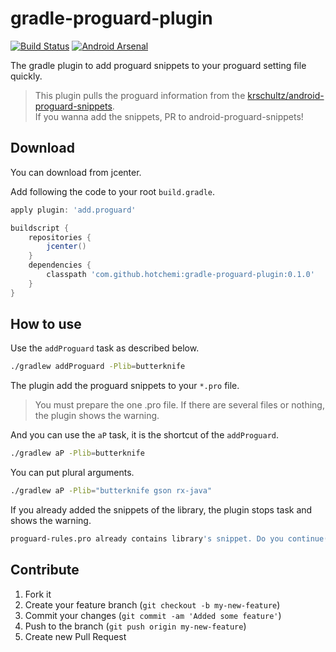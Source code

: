 # gradle-proguard-plugin

[![Build Status](https://travis-ci.org/hotchemi/gradle-proguard-plugin.svg)](https://travis-ci.org/hotchemi/gradle-proguard-plugin)
[![Android Arsenal](https://img.shields.io/badge/Android%20Arsenal-gradle--proguard--plugin-brightgreen.svg?style=flat)](https://android-arsenal.com/details/1/1467)

The gradle plugin to add proguard snippets to your proguard setting file quickly.

> This plugin pulls the proguard information from the [krschultz/android-proguard-snippets](https://github.com/krschultz/android-proguard-snippets).<br/>
> If you wanna add the snippets, PR to android-proguard-snippets!

## Download

You can download from jcenter.

Add following the code to your root `build.gradle`.

```groovy
apply plugin: 'add.proguard'

buildscript {
    repositories {
        jcenter()
    }
    dependencies {
        classpath 'com.github.hotchemi:gradle-proguard-plugin:0.1.0'
    }
}
```

## How to use

Use the `addProguard` task as described below.

```sh
./gradlew addProguard -Plib=butterknife
```

The plugin add the proguard snippets to your `*.pro` file.

> You must prepare the one .pro file. If there are several files or nothing, the plugin shows the warning.

And you can use the `aP` task, it is the shortcut of the `addProguard`.

```sh
./gradlew aP -Plib=butterknife
```

You can put plural arguments.

```sh
./gradlew aP -Plib="butterknife gson rx-java"
```

If you already added the snippets of the library, the plugin stops task and shows the warning.

```sh
proguard-rules.pro already contains library's snippet. Do you continue(y/n)?
```

## Contribute

1. Fork it
2. Create your feature branch (`git checkout -b my-new-feature`)
3. Commit your changes (`git commit -am 'Added some feature'`)
4. Push to the branch (`git push origin my-new-feature`)
5. Create new Pull Request
